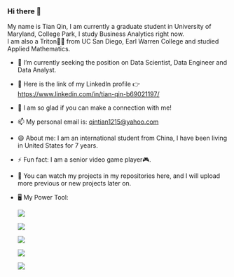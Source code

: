 ### Hi there 👋

My name is Tian Qin, I am currently a graduate student in University of Maryland, College Park, I study Business Analytics right now.  
I am also a Triton:man_student: from UC San Diego, Earl Warren College and studied Applied Mathematics.

- 🔭 I’m currently seeking the position on Data Scientist, Data Engineer and Data Analyst.
- 🌱 Here is the link of my LinkedIn profile :point_right: https://www.linkedin.com/in/tian-qin-b69021197/
- 💬 I am so glad if you can make a connection with me!
- 📫 My personal email is: qintian1215@yahoo.com
- 😄 About me: I am an international student from China, I have been living in United States for 7 years.
- ⚡ Fun fact: I am a senior video game player:video_game:.   
- :cactus: You can watch my projects in my repositories here, and I will upload more previous or new projects later on.  
- :desktop_computer: My Power Tool:  


  ![](https://img.shields.io/badge/Coding-VS%20Code%2FColab-blue)
  
  ![](https://img.shields.io/badge/SQL-PostgreSQL%2FMySQL-green)
  
  ![](https://img.shields.io/badge/Python-Pandas%2Fsk--learn%2FMatplotlib-pink)  
  
  ![](https://img.shields.io/badge/ETL%20Tool-Pentaho%20Data%20Integration-red)  
  
  ![](https://img.shields.io/badge/Visualization-Power%20BI%2FTableau-yellow)  
  

  


